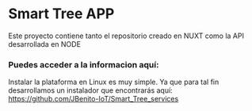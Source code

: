 # Smart Tree APP

Este proyecto contiene tanto el repositorio creado en NUXT como la API desarrollada en NODE



### Puedes acceder a la informacion aquí:

Instalar la plataforma en Linux es muy simple. Ya que para tal fin desarrollamos un instalador que encontrarás aquí: 
https://github.com/JBenito-IoT/Smart_Tree_services

